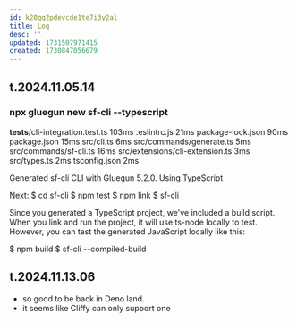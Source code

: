 ```yaml
---
id: k20qg2pdevcde1te7i3y2al
title: Log
desc: ''
updated: 1731507971415
created: 1730847056679
---
```


## t.2024.11.05.14

### npx gluegun new sf-cli --typescript

__tests__/cli-integration.test.ts 103ms
.eslintrc.js 21ms
package-lock.json 90ms
package.json 15ms
src/cli.ts 6ms
src/commands/generate.ts 5ms
src/commands/sf-cli.ts 16ms
src/extensions/cli-extension.ts 3ms
src/types.ts 2ms
tsconfig.json 2ms

Generated sf-cli CLI with Gluegun 5.2.0.
Using TypeScript

Next:
  $ cd sf-cli
  $ npm test
  $ npm link
  $ sf-cli

Since you generated a TypeScript project, we've included a build script.
When you link and run the project, it will use ts-node locally to test.
However, you can test the generated JavaScript locally like this:

  $ npm build
  $ sf-cli --compiled-build

## t.2024.11.13.06

- so good to be back in Deno land.
- it seems like Cliffy can only support one 